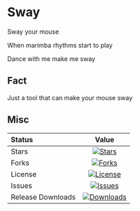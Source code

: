 # Sway

Sway your mouse

When marimba rhythms start to play

Dance with me make me sway

## Fact

Just a tool that can make your mouse sway

## Misc

|Status|Value|
|:----|:---:|
|Stars|[![Stars](https://img.shields.io/github/stars/qiuhaotc/Sway)](https://github.com/qiuhaotc/Sway)
|Forks|[![Forks](https://img.shields.io/github/forks/qiuhaotc/Sway)](https://github.com/qiuhaotc/Sway)
|License|[![License](https://img.shields.io/github/license/qiuhaotc/Sway)](https://github.com/qiuhaotc/Sway)
|Issues|[![Issues](https://img.shields.io/github/issues/qiuhaotc/Sway)](https://github.com/qiuhaotc/Sway)
|Release Downloads|[![Downloads](https://img.shields.io/github/downloads/qiuhaotc/Sway/total.svg)](https://github.com/qiuhaotc/Sway/releases)
